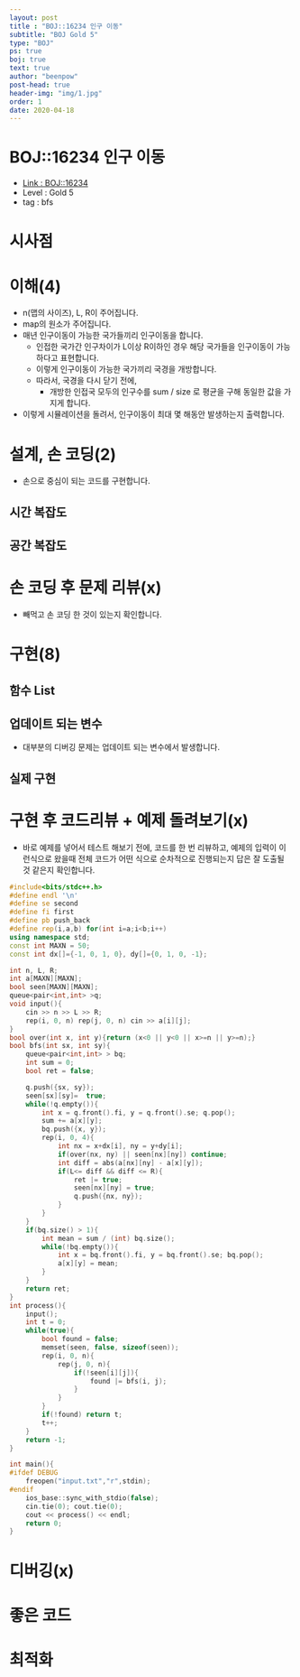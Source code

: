 ```yaml
---
layout: post
title : "BOJ::16234 인구 이동"
subtitle: "BOJ Gold 5"
type: "BOJ"
ps: true
boj: true
text: true
author: "beenpow"
post-head: true
header-img: "img/1.jpg"
order: 1
date: 2020-04-18
---
```

# BOJ::16234 인구 이동
- [Link : BOJ::16234](https://www.acmicpc.net/problem/16234)
- Level : Gold 5
- tag : bfs

# 시사점

# 이해(4)
- n(맵의 사이즈), L, R이 주어집니다.
- map의 원소가 주어집니다.
- 매년 인구이동이 가능한 국가들끼리 인구이동을 합니다.
  - 인접한 국가간 인구차이가 L이상 R이하인 경우 해당 국가들을 인구이동이 가능하다고 표현합니다.
  - 이렇게 인구이동이 가능한 국가끼리 국경을 개방합니다.
  - 따라서, 국경을 다시 닫기 전에, 
    - 개방한 인접국 모두의 인구수를 sum / size 로 평균을 구해 동일한 값을 가지게 합니다.
- 이렇게 시뮬레이션을 돌려서, 인구이동이 최대 몇 해동안 발생하는지 출력합니다.

# 설계, 손 코딩(2)
- 손으로 중심이 되는 코드를 구현합니다.

## 시간 복잡도

## 공간 복잡도

# 손 코딩 후 문제 리뷰(x)
- 빼먹고 손 코딩 한 것이 있는지 확인합니다.

# 구현(8)

## 함수 List 

## 업데이트 되는 변수
- 대부분의 디버깅 문제는 업데이트 되는 변수에서 발생합니다.

## 실제 구현 

# 구현 후 코드리뷰 + 예제 돌려보기(x)
- 바로 예제를 넣어서 테스트 해보기 전에, 코드를 한 번 리뷰하고, 예제의 입력이 이런식으로 왔을때
  전체 코드가 어떤 식으로 순차적으로 진행되는지 답은 잘 도출될 것 같은지 확인합니다.

```cpp
#include<bits/stdc++.h>
#define endl '\n'
#define se second
#define fi first
#define pb push_back
#define rep(i,a,b) for(int i=a;i<b;i++)
using namespace std;
const int MAXN = 50;
const int dx[]={-1, 0, 1, 0}, dy[]={0, 1, 0, -1};

int n, L, R;
int a[MAXN][MAXN];
bool seen[MAXN][MAXN];
queue<pair<int,int> >q;
void input(){
    cin >> n >> L >> R;
    rep(i, 0, n) rep(j, 0, n) cin >> a[i][j];
}
bool over(int x, int y){return (x<0 || y<0 || x>=n || y>=n);}
bool bfs(int sx, int sy){
    queue<pair<int,int> > bq;
    int sum = 0;
    bool ret = false;

    q.push({sx, sy});
    seen[sx][sy]=  true;
    while(!q.empty()){
        int x = q.front().fi, y = q.front().se; q.pop();
        sum += a[x][y];
        bq.push({x, y});
        rep(i, 0, 4){
            int nx = x+dx[i], ny = y+dy[i];
            if(over(nx, ny) || seen[nx][ny]) continue;
            int diff = abs(a[nx][ny] - a[x][y]);
            if(L<= diff && diff <= R){
                ret |= true;
                seen[nx][ny] = true;
                q.push({nx, ny});
            }
        }
    }
    if(bq.size() > 1){
        int mean = sum / (int) bq.size();
        while(!bq.empty()){
            int x = bq.front().fi, y = bq.front().se; bq.pop();
            a[x][y] = mean;
        }
    }
    return ret;
}
int process(){
    input();
    int t = 0;
    while(true){
        bool found = false;
        memset(seen, false, sizeof(seen));
        rep(i, 0, n){
            rep(j, 0, n){
                if(!seen[i][j]){
                    found |= bfs(i, j);
                }
            }
        }
        if(!found) return t;
        t++;
    }
    return -1;
}

int main(){
#ifdef DEBUG
    freopen("input.txt","r",stdin);
#endif
    ios_base::sync_with_stdio(false);
    cin.tie(0); cout.tie(0);
    cout << process() << endl;
    return 0;
}

```

# 디버깅(x)

# 좋은 코드

# 최적화
